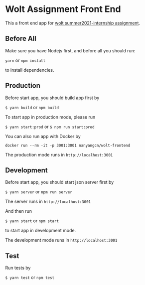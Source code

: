 # Wolt Assignment Front End

This a front end app for [wolt summer2021-internship assignment](https://github.com/woltapp/summer2021-internship).

## Before All

Make sure you have Nodejs first, and before all you should run:

`yarn` or `npm install`

to install dependencies.

## Production

Before start app, you should build app first by

`$ yarn build` or `npm build`

To start app in production mode, please run

`$ yarn start:prod` or `$ npm run start:prod`

You can also run app with Docker by

`docker run --rm -it -p 3001:3001 nanyangcn/wolt-frontend`

The production mode runs in `http://localhost:3001`

## Development

Before start app, you should start json server first by

`$ yarn server` or `npm run server`

The server runs in `http://localhost:3001`

And then run

`$ yarn start` or `npm start`

to start app in development mode.

The development mode runs in `http://localhost:3001`

## Test

Run tests by

`$ yarn test` or `npm test`
